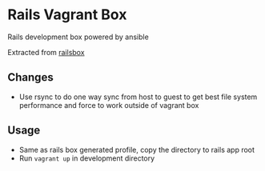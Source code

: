 # Rails Vagrant Box

Rails development box powered by ansible

Extracted from [railsbox](https://github.com/andreychernih/railsbox)

## Changes

* Use rsync to do one way sync from host to guest to get best file system performance and force to work outside of vagrant box

## Usage

* Same as rails box generated profile, copy the directory to rails app root
* Run `vagrant up` in development directory

